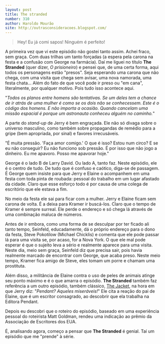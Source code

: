 ```yaml
--- 
layout: post
title: The stranded
number: 310
author: Haroldo Mourão
site: http://outrasconsideracoes.blogspot.com/
---
```


> Hey! Eu já comi sapos! Ninguém é perfeito!

A primeira vez que vi este episódio não gostei tanto assim. Achei fraco, sem graça. Com duas trilhas um tanto forçadas (a espera pela carona na festa e a confusão com George na farmácia). Daí me liguei no título **The Stranded** (quer dizer, *O prisioneiro*) e pensei que, de uma certa forma, aqui todos os personagens estão "presos". Seja esperando uma carona que não chega, com uma visita que chega sem avisar, uma nova namorada, uma festa chata... Além do fato de que você pode ir preso ou "em cana", literalmente, por qualquer motivo. Pois tudo isso acontece aqui.

"*Todos os planos entre homens são tentativas. Se um deles tem a chance de ir atrás de uma mulher é como se os dois não se conhecessem. Este é o código dos homens. E não importa a ocasião. Quando cancelam uma missão espacial é porque um astronauta conheceu alguém no caminho.*"

A parte do *stand-up* de Jerry é bem engraçada. Ele não só divaga sobre o universo masculino, como também sobre propagandas de remédio para a gripe (bem apropriada, por sinal) e favores irrecusáveis.

"É muita pressão. 'Faça amor comigo.' O que é isso? Estou num circo? E se eu não conseguir? Eu não funciono sob pressão. É por isso que não jogo a dinheiro. Eu me apavoro. Posso me apavorar hoje."

George é o lado B de Larry David. Ou lado A, tanto faz. Neste episódio, ele é o centro de tudo. De tudo que é confuso e caótico, diga-se de passagem. É George quem insiste para que Jerry e Elaine o acompanhem em uma festa com toda pinta de roubada: pessoal do trabalho em um lugar afastado da cidade. Claro que esse esforço todo é por causa de uma colega de escritório que ele estava a fim.

No meio da festa ele sai para ficar com a mulher. Jerry e Elaine ficam sem carona de volta. É a deixa para Kramer ir buscá-los. Claro que o tempo de Kramer é sempre surreal. Ele perde o endereço e só chega lá através de uma combinação maluca de números.

Antes de ir embora, como uma forma de se desculpar por ter ficado ali tanto tempo, Seinfeld, educadamente, dá o próprio endereço para o dono da festa, Steve Pokotilow (Michael Chicklis) e comenta que ele pode passar lá para uma visita se, por acaso, for a Nova York. O que ele mal pode esperar é que o sujeito leva a sério e realmente aparece para uma visita. Neste dia, meio sem graça, Seinfeld diz que precisa sair, pois havia realmente marcado de encontrar com George, que acaba preso. Neste meio tempo, Kramer fica amigo de Steve, eles tomam um porre e chamam uma prostituta.

Além disso, a militância de Elaine contra o uso de peles de animais atinge seu ponto máximo e é o que amarra o episódio. **The Stranded** também faz referência a um outro episódio, também clássico, <a title="The jacket" href="http://movimentoseinfeld.com.br/the-jacket.html">The Jacket</a>, na  hora em que Jerry diz: "*Pendant? Aqueles miseráveis!*" Ele cita a reação do pai de Elaine, que é um escritor consagrado, ao descobrir que ela trabalha na Editora Pendant.

Depois eu descobri que o roteiro do episódio, baseado em uma experiência pessoal do roteirista Matt Goldman, rendeu uma indicação ao prêmio da Associação de Escritores dos EUA.

É, analisando agora, começo a pensar que **The Stranded** é genial. Taí um episódio que me "prende" à série.